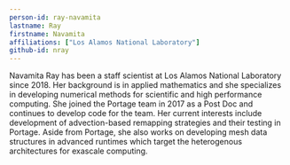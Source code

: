 ```yaml
---
person-id: ray-navamita
lastname: Ray
firstname: Navamita
affiliations: ["Los Alamos National Laboratory"]
github-id: nray
---
```

Navamita Ray has been a staff scientist at Los Alamos National Laboratory since 2018. Her background  is in applied mathematics and she specializes in developing numerical methods for scientific and high performance computing. She joined the Portage team in 2017 as a Post Doc and continues to develop code for the team. Her current interests include development of advection-based remapping strategies and their testing in Portage. Aside from Portage, she also works on developing mesh data structures in advanced runtimes which target the heterogenous architectures for exascale computing.
